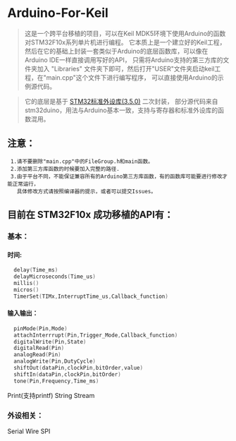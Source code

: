 # Arduino-For-Keil

>   这是一个跨平台移植的项目，可以在Keil MDK5环境下使用Arduino的函数对STM32F10x系列单片机进行编程。
它本质上是一个建立好的Keil工程，然后在它的基础上封装一套类似于Arduino的底层函数库，可以像在Arduino IDE一样直接调用写好的API，
只需将Arduino支持的第三方库的文件夹加入 "Libraries" 文件夹下即可，然后打开"USER"文件夹启动keil工程，在"main.cpp"这个文件下进行编写程序，
可以直接使用Arduino的示例源代码。

>   它的底层是基于 [STM32标准外设库(3.5.0)](https://keilpack.azureedge.net/pack/Keil.STM32F1xx_DFP.1.1.0.pack) 二次封装，
部分源代码来自 stm32duino，用法与Arduino基本一致，支持与寄存器和标准外设库的函数混用。

## 注意： 
     1.请不要删除"main.cpp"中的FileGroup.h和main函数。 
     2.添加第三方库函数的时候要加入完整的路径. 
     3.由于平台不同，不能保证兼容所有的Arduino第三方库函数，有的函数库可能要进行修改才能正常运行，
       具体修改方式请按照编译器的提示，或者可以提交Issues。 
       
## 目前在 STM32F10x 成功移植的API有： 
### 基本：
#### 时间:
```C
  delay(Time_ms)
  delayMicroseconds(Time_us)
  millis()
  micros()
  TimerSet(TIMx,InterruptTime_us,Callback_function)
```
#### 输入输出：
```C
  pinMode(Pin,Mode)
  attachInterrrupt(Pin,Trigger_Mode,Callback_function)
  digitalWrite(Pin,State)
  digitalRead(Pin)
  analogRead(Pin)
  analogWrite(Pin,DutyCycle)
  shiftOut(dataPin,clockPin,bitOrder,value)
  shiftIn(dataPin,clockPin,bitOrder)
  tone(Pin,Frequency,Time_ms)
```          
  Print(支持printf)
  String 
  Stream 
   
### 外设相关： 
  Serial
  Wire
  SPI
